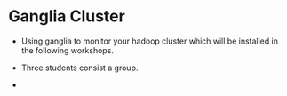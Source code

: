 # Ganglia Cluster

* Using ganglia to monitor your hadoop cluster which will be installed in the following workshops.

* Three students consist a group.
* 
